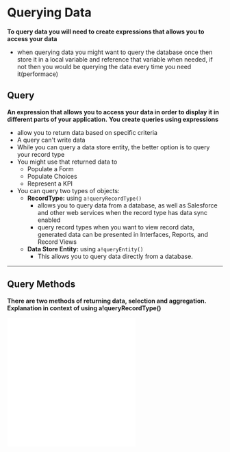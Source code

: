 # Querying Data
**To query data you will need to create expressions that allows you to access your data**
- when querying data you might want to query the database once then store it in a local variable and reference that variable when needed, if not then you would be querying the data every time you need it(performace)

## Query
**An expression that allows you to access your data in order to display it in different parts of your application.**
**You create queries using expressions**

- allow you to return data based on specific criteria
- A query can't write data
- While you can query a data store entity, the better option is to query your record type
- You might use that returned data to
    - Populate a Form
    - Populate Choices
    - Represent a KPI
- You can query two types of objects:
    - **RecordType:** using `a!queryRecordType()` 
        - allows you to query data from a database, as well as Salesforce and other web services when the record type has data sync enabled
        - query record types when you want to view record data, generated data can be presented in Interfaces, Reports, and Record Views
    - **Data Store Entity:** using `a!queryEntity()`
        - This allows you to query data directly from a database.
______________________________

## Query Methods
**There are two methods of returning data, selection and aggregation. Explanation in context of using a!queryRecordType()**

![Selection Queries](./SelectionQuery.md)
![Aggregation Queries](./AggregationQuery.md)

